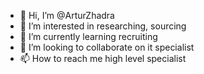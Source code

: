 - 👋 Hi, I’m @ArturZhadra
- 👀 I’m interested in researching, sourcing
- 🌱 I’m currently learning recruiting
- 💞️ I’m looking to collaborate on it specialist 
- 📫 How to reach me high level specialist

<!---
ArturZhadra/ArturZhadra is a ✨ special ✨ repository because its `README.md` (this file) appears on your GitHub profile.
You can click the Preview link to take a look at your changes.
--->
